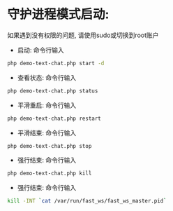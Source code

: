 # 守护进程模式启动:
如果遇到没有权限的问题, 请使用sudo或切换到root账户

- 启动: 命令行输入
```bash
php demo-text-chat.php start -d
```
- 查看状态: 命令行输入
```bash
php demo-text-chat.php status
```
- 平滑重启: 命令行输入
```bash
php demo-text-chat.php restart
```
- 平滑结束: 命令行输入
```bash
php demo-text-chat.php stop
```
- 强行结束: 命令行输入
```bash
php demo-text-chat.php kill
```
- 强行结束: 命令行输入
```bash
kill -INT `cat /var/run/fast_ws/fast_ws_master.pid`
```